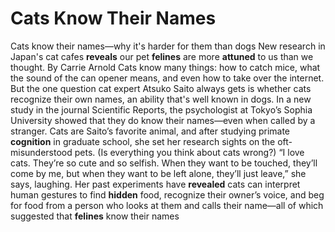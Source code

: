 # Cats Know Their Names

Cats know their names—why it's harder for them than dogs
New research in Japan's cat cafes  **reveals**  our pet  **felines**  are more  **attuned**  to us than we thought.
By Carrie Arnold
Cats know many things: how to catch mice, what the sound of the can opener means, and even how to take over the internet.
But the one question cat expert Atsuko Saito always gets is whether cats recognize their own names, an ability that's well known in dogs.
In a new study in the journal Scientific Reports, the psychologist at Tokyo’s Sophia University showed that they do know their names—even when called by a stranger.
Cats are Saito’s favorite animal, and after studying primate  **cognition**  in graduate school, she set her research sights on the oft-misunderstood pets. (Is everything you think about cats wrong?)
“I love cats. They’re so cute and so selfish. When they want to be touched, they’ll come by me, but when they want to be left alone, they’ll just leave,” she says, laughing.
Her past experiments have  **revealed**  cats can interpret human gestures to find  **hidden**  food, recognize their owner’s voice, and beg for food from a person who looks at them and calls their name—all of which suggested that  **felines**  know their names
 